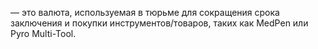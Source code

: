 — это валюта, используемая в тюрьме для сокращения срока заключения и покупки инструментов/товаров, таких как MedPen или Pyro Multi-Tool. 